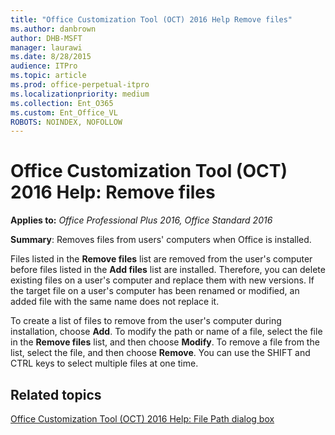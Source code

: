 ```yaml
---
title: "Office Customization Tool (OCT) 2016 Help Remove files"
ms.author: danbrown
author: DHB-MSFT
manager: laurawi
ms.date: 8/28/2015
audience: ITPro
ms.topic: article
ms.prod: office-perpetual-itpro
ms.localizationpriority: medium
ms.collection: Ent_O365
ms.custom: Ent_Office_VL
ROBOTS: NOINDEX, NOFOLLOW
---
```


# Office Customization Tool (OCT) 2016 Help: Remove files

**Applies to:** *Office Professional Plus 2016, Office Standard 2016*

**Summary**: Removes files from users' computers when Office is installed.
  
Files listed in the **Remove files** list are removed from the user's computer before files listed in the **Add files** list are installed. Therefore, you can delete existing files on a user's computer and replace them with new versions. If the target file on a user's computer has been renamed or modified, an added file with the same name does not replace it. 
  
To create a list of files to remove from the user's computer during installation, choose **Add**. To modify the path or name of a file, select the file in the **Remove files** list, and then choose **Modify**. To remove a file from the list, select the file, and then choose **Remove**. You can use the SHIFT and CTRL keys to select multiple files at one time.
  
## Related topics
[Office Customization Tool (OCT) 2016 Help: File Path dialog box](oct-2016-help-file-path-dialog-box.md)

